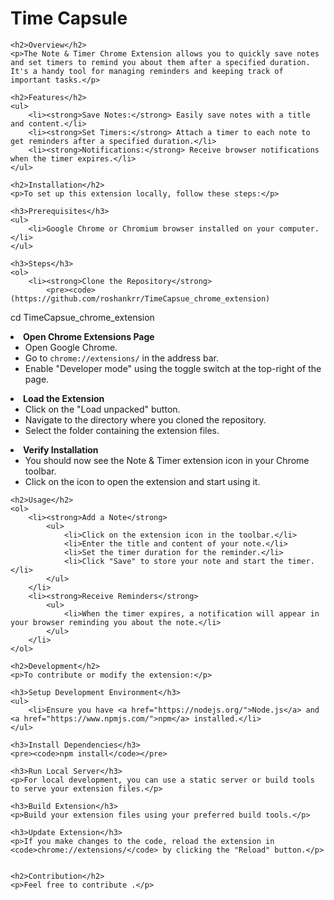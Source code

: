 <!DOCTYPE html>
<html lang="en">
<head>
    <meta charset="UTF-8">
    <meta name="viewport" content="width=device-width, initial-scale=1.0">
    <title>Time Capsule - README</title>
</head>
<body>
    <h1>Time Capsule</h1>

    <h2>Overview</h2>
    <p>The Note & Timer Chrome Extension allows you to quickly save notes and set timers to remind you about them after a specified duration. It's a handy tool for managing reminders and keeping track of important tasks.</p>

    <h2>Features</h2>
    <ul>
        <li><strong>Save Notes:</strong> Easily save notes with a title and content.</li>
        <li><strong>Set Timers:</strong> Attach a timer to each note to get reminders after a specified duration.</li>
        <li><strong>Notifications:</strong> Receive browser notifications when the timer expires.</li>
    </ul>

    <h2>Installation</h2>
    <p>To set up this extension locally, follow these steps:</p>

    <h3>Prerequisites</h3>
    <ul>
        <li>Google Chrome or Chromium browser installed on your computer.</li>
    </ul>

    <h3>Steps</h3>
    <ol>
        <li><strong>Clone the Repository</strong>
            <pre><code>(https://github.com/roshankrr/TimeCapsue_chrome_extension)
cd TimeCapsue_chrome_extension</code></pre>
        </li>
        <li><strong>Open Chrome Extensions Page</strong>
            <ul>
                <li>Open Google Chrome.</li>
                <li>Go to <code>chrome://extensions/</code> in the address bar.</li>
                <li>Enable "Developer mode" using the toggle switch at the top-right of the page.</li>
            </ul>
        </li>
        <li><strong>Load the Extension</strong>
            <ul>
                <li>Click on the "Load unpacked" button.</li>
                <li>Navigate to the directory where you cloned the repository.</li>
                <li>Select the folder containing the extension files.</li>
            </ul>
        </li>
        <li><strong>Verify Installation</strong>
            <ul>
                <li>You should now see the Note & Timer extension icon in your Chrome toolbar.</li>
                <li>Click on the icon to open the extension and start using it.</li>
            </ul>
        </li>
    </ol>

    <h2>Usage</h2>
    <ol>
        <li><strong>Add a Note</strong>
            <ul>
                <li>Click on the extension icon in the toolbar.</li>
                <li>Enter the title and content of your note.</li>
                <li>Set the timer duration for the reminder.</li>
                <li>Click "Save" to store your note and start the timer.</li>
            </ul>
        </li>
        <li><strong>Receive Reminders</strong>
            <ul>
                <li>When the timer expires, a notification will appear in your browser reminding you about the note.</li>
            </ul>
        </li>
    </ol>

    <h2>Development</h2>
    <p>To contribute or modify the extension:</p>

    <h3>Setup Development Environment</h3>
    <ul>
        <li>Ensure you have <a href="https://nodejs.org/">Node.js</a> and <a href="https://www.npmjs.com/">npm</a> installed.</li>
    </ul>

    <h3>Install Dependencies</h3>
    <pre><code>npm install</code></pre>

    <h3>Run Local Server</h3>
    <p>For local development, you can use a static server or build tools to serve your extension files.</p>

    <h3>Build Extension</h3>
    <p>Build your extension files using your preferred build tools.</p>

    <h3>Update Extension</h3>
    <p>If you make changes to the code, reload the extension in <code>chrome://extensions/</code> by clicking the "Reload" button.</p>


    <h2>Contribution</h2>
    <p>Feel free to contribute .</p>
</body>
</html>
